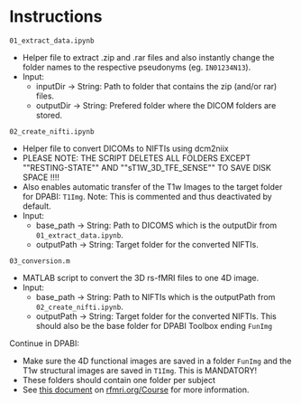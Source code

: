 # Instructions
```01_extract_data.ipynb```
- Helper file to extract .zip and .rar files and also instantly change the folder names to the respective pseudonyms (eg. ```IN01234N13```).
- Input: 
  - inputDir -> String: Path to folder that contains the zip (and/or rar) files.
  - outputDir -> String: Prefered folder where the DICOM folders are stored.

```02_create_nifti.ipynb```
- Helper file to convert DICOMs to NIFTIs using dcm2niix
- PLEASE NOTE: THE SCRIPT DELETES ALL FOLDERS EXCEPT ""RESTING-STATE"" AND ""sT1W_3D_TFE_SENSE"" TO SAVE DISK SPACE !!!!
- Also enables automatic transfer of the T1w Images to the target folder for DPABI: ```T1Img```. Note: This is commented and thus deactivated by default.
- Input: 
  - base_path -> String: Path to DICOMS which is the outputDir from ```01_extract_data.ipynb```.
  - outputPath -> String: Target folder for the converted NIFTIs.

```03_conversion.m```
- MATLAB script to convert the 3D rs-fMRI files to one 4D image.
- Input:  
  - base_path -> String: Path to NIFTIs which is the outputPath from ```02_create_nifti.ipynb```.
  - outputPath -> String: Target folder for the converted NIFTIs. This should also be the base folder for DPABI Toolbox ending ```FunImg```

Continue in DPABI: 
- Make sure the 4D functional images are saved in a folder ```FunImg``` and the T1w structural images are saved in ```T1Img```. This is MANDATORY!
- These folders should contain one folder per subject
- See [this document](http://d.rnet.co/Course/V3.0EN/4_R-fMRI_Data_Processing_DPARSFA.pdf) on [rfmri.org/Course](http://rfmri.org/Course) for more information.

